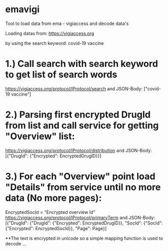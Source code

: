 # emavigi
Tool to load data from ema - vigiaccess and decode data's

Loading datas from:
https://vigiaccess.org

by using the search keyword:
covid-19 vaccine

# 1.) Call search with search keyword to get list of search words
https://vigiaccess.org/protocol/IProtocol/search
and JSON-Body:
["covid-19 vaccine"]

# 2.) Parsing first encrypted DrugId from list and call service for getting "Overview" list:
https://vigiaccess.org/protocol/IProtocol/distribution
and JSON-Body:
[{"DrugId": {"Encrypted": EncryptedDrugID}}]

# 3.) For each "Overview" point load "Details" from service until no more data (No more pages):
EncryptedSocId = "Encrypted overview Id"
https://vigiaccess.org/protocol/IProtocol/primaryTerm
and JSON-Body:
[{"DrugId": {"DrugId": {"Encrypted": EncryptedDrugID}}, "SocId": {"SocId": {"Encrypted": EncryptedSocId}}, "Page": Page}]

**The text is encrypted in unicode so a simple mapping function is used to decode ...
